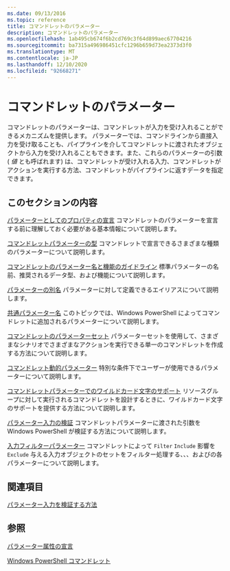 ```yaml
---
ms.date: 09/13/2016
ms.topic: reference
title: コマンドレットのパラメーター
description: コマンドレットのパラメーター
ms.openlocfilehash: 1ab495cb674f6b2cd769c3f64d899aec67704216
ms.sourcegitcommit: ba7315a496986451cfc1296b659d73ea2373d3f0
ms.translationtype: MT
ms.contentlocale: ja-JP
ms.lasthandoff: 12/10/2020
ms.locfileid: "92668271"
---
```

# <a name="cmdlet-parameters"></a>コマンドレットのパラメーター

コマンドレットのパラメーターは、コマンドレットが入力を受け入れることができるメカニズムを提供します。 パラメーターでは、コマンドラインから直接入力を受け取ることも、パイプラインを介してコマンドレットに渡されたオブジェクトから入力を受け入れることもできます。また、これらのパラメーターの引数 ( *値* とも呼ばれます) は、コマンドレットが受け入れる入力、コマンドレットがアクションを実行する方法、コマンドレットがパイプラインに返すデータを指定できます。

## <a name="in-this-section"></a>このセクションの内容

[パラメーターとしてのプロパティの宣言](./declaring-properties-as-parameters.md) コマンドレットのパラメーターを宣言する前に理解しておく必要がある基本情報について説明します。

[コマンドレットパラメーターの型](./types-of-cmdlet-parameters.md) コマンドレットで宣言できるさまざまな種類のパラメーターについて説明します。

[コマンドレットのパラメーター名と機能のガイドライン](./standard-cmdlet-parameter-names-and-types.md) 標準パラメーターの名前、推奨されるデータ型、および機能について説明します。

[パラメーターの別名](./parameter-aliases.md) パラメーターに対して定義できるエイリアスについて説明します。

[共通パラメーター名](./common-parameter-names.md) このトピックでは、Windows PowerShell によってコマンドレットに追加されるパラメーターについて説明します。

[コマンドレットのパラメーターセット](./cmdlet-parameter-sets.md) パラメーターセットを使用して、さまざまなシナリオでさまざまなアクションを実行できる単一のコマンドレットを作成する方法について説明します。

[コマンドレット動的パラメーター](./cmdlet-dynamic-parameters.md) 特別な条件下でユーザーが使用できるパラメーターについて説明します。

[コマンドレットパラメーターでのワイルドカード文字のサポート](./supporting-wildcard-characters-in-cmdlet-parameters.md) リソースグループに対して実行されるコマンドレットを設計するときに、ワイルドカード文字のサポートを提供する方法について説明します。

[パラメーター入力の検証](./validating-parameter-input.md) コマンドレットパラメーターに渡された引数を Windows PowerShell が検証する方法について説明します。

[入力フィルターパラメーター](./input-filter-parameters.md) コマンドレットによって `Filter` `Include` 影響を `Exclude` 与える入力オブジェクトのセットをフィルター処理する、、、およびの各パラメーターについて説明します。

## <a name="related-sections"></a>関連項目

[パラメーター入力を検証する方法](./how-to-validate-parameter-input.md)

## <a name="see-also"></a>参照

[パラメーター属性の宣言](./parameter-attribute-declaration.md)

[Windows PowerShell コマンドレット](./cmdlet-overview.md)
